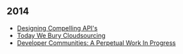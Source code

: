2014
---

* [Designing Compelling API's](./designing-compelling-apis.md)
* [Today We Bury Cloudsourcing](./today-we-bury-cloudsourcing.md)
* [Developer Communities: A Perpetual Work In Progress](./developer-communities.md)